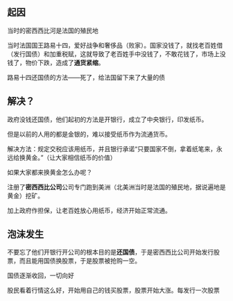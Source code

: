
## 起因

当时的密西西比河是法国的殖民地

当时法国国王路易十四，爱好战争和奢侈品（败家）。国家没钱了，就找老百姓借（发行国债）和加重税赋，这就导致了老百姓手中没钱了，不敢花钱了，市场上没钱了，物价下跌，造成了**通货紧缩**。

路易十四还国债的方法——死了，给法国留下来了大量的债

## 解决？

政府没钱还国债，他们起初的方法是开银行，成立了中央银行，印发纸币。

但是以前的人用的都是金银的，难以接受纸币作为流通货币。

解决方法：规定交税应该用纸币，并且银行承诺“只要国家不倒，拿着纸笔来，永远给换黄金。”（让大家相信纸币的价值）

如果大家都来换黄金怎么办呢？

注册了**密西西比公司**公司专门跑到美洲（北美洲当时是法国的殖民地，据说遍地是黄金）挖矿。

加上政府作担保，让老百姓放心用纸币，经济开始正常流通。

## 泡沫发生

不要忘了他们开银行开公司的根本目的是**还国债**，于是密西西比公司开始发行股票，而且能用国债换股票，于是股票被抢购一空。

国债逐渐收回，一切向好

股民看着行情这么好，开始用自己的钱买股票，股票开始大涨。每发行一次股票